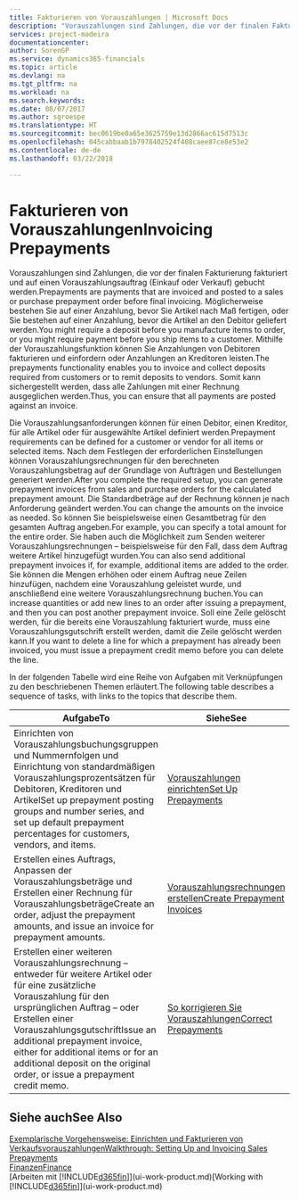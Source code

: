 ```yaml
---
title: Fakturieren von Vorauszahlungen | Microsoft Docs
description: "Vorauszahlungen sind Zahlungen, die vor der finalen Fakturierung fakturiert und auf einen Vorauszahlungsauftrag (Einkauf oder Verkauf) gebucht werden. Möglicherweise bestehen Sie auf einer Anzahlung, bevor Sie Artikel nach Maß fertigen, oder Sie bestehen auf einer Anzahlung, bevor die Artikel an den Debitor geliefert werden. Mithilfe der Vorauszahlungsfunktion können Sie Anzahlungen von Debitoren fakturieren und einfordern oder Anzahlungen an Kreditoren leisten. Somit kann sichergestellt werden, dass alle Zahlungen mit einer Rechnung ausgeglichen werden."
services: project-madeira
documentationcenter: 
author: SorenGP
ms.service: dynamics365-financials
ms.topic: article
ms.devlang: na
ms.tgt_pltfrm: na
ms.workload: na
ms.search.keywords: 
ms.date: 08/07/2017
ms.author: sgroespe
ms.translationtype: HT
ms.sourcegitcommit: bec0619be0a65e3625759e13d2866ac615d7513c
ms.openlocfilehash: 045cabbaab1b7978402524f408caee87ce8e53e2
ms.contentlocale: de-de
ms.lasthandoff: 03/22/2018

---
```

# <a name="invoicing-prepayments"></a><span data-ttu-id="e10cb-106">Fakturieren von Vorauszahlungen</span><span class="sxs-lookup"><span data-stu-id="e10cb-106">Invoicing Prepayments</span></span>
<span data-ttu-id="e10cb-107">Vorauszahlungen sind Zahlungen, die vor der finalen Fakturierung fakturiert und auf einen Vorauszahlungsauftrag (Einkauf oder Verkauf) gebucht werden.</span><span class="sxs-lookup"><span data-stu-id="e10cb-107">Prepayments are payments that are invoiced and posted to a sales or purchase prepayment order before final invoicing.</span></span> <span data-ttu-id="e10cb-108">Möglicherweise bestehen Sie auf einer Anzahlung, bevor Sie Artikel nach Maß fertigen, oder Sie bestehen auf einer Anzahlung, bevor die Artikel an den Debitor geliefert werden.</span><span class="sxs-lookup"><span data-stu-id="e10cb-108">You might require a deposit before you manufacture items to order, or you might require payment before you ship items to a customer.</span></span> <span data-ttu-id="e10cb-109">Mithilfe der Vorauszahlungsfunktion können Sie Anzahlungen von Debitoren fakturieren und einfordern oder Anzahlungen an Kreditoren leisten.</span><span class="sxs-lookup"><span data-stu-id="e10cb-109">The prepayments functionality enables you to invoice and collect deposits required from customers or to remit deposits to vendors.</span></span> <span data-ttu-id="e10cb-110">Somit kann sichergestellt werden, dass alle Zahlungen mit einer Rechnung ausgeglichen werden.</span><span class="sxs-lookup"><span data-stu-id="e10cb-110">Thus, you can ensure that all payments are posted against an invoice.</span></span>  

 <span data-ttu-id="e10cb-111">Die Vorauszahlungsanforderungen können für einen Debitor, einen Kreditor, für alle Artikel oder für ausgewählte Artikel definiert werden.</span><span class="sxs-lookup"><span data-stu-id="e10cb-111">Prepayment requirements can be defined for a customer or vendor for all items or selected items.</span></span> <span data-ttu-id="e10cb-112">Nach dem Festlegen der erforderlichen Einstellungen können Vorauszahlungsrechnungen für den berechneten Vorauszahlungsbetrag auf der Grundlage von Aufträgen und Bestellungen generiert werden.</span><span class="sxs-lookup"><span data-stu-id="e10cb-112">After you complete the required setup, you can generate prepayment invoices from sales and purchase orders for the calculated prepayment amount.</span></span> <span data-ttu-id="e10cb-113">Die Standardbeträge auf der Rechnung können je nach Anforderung geändert werden.</span><span class="sxs-lookup"><span data-stu-id="e10cb-113">You can change the amounts on the invoice as needed.</span></span> <span data-ttu-id="e10cb-114">So können Sie beispielsweise einen Gesamtbetrag für den gesamten Auftrag angeben.</span><span class="sxs-lookup"><span data-stu-id="e10cb-114">For example, you can specify a total amount for the entire order.</span></span> <span data-ttu-id="e10cb-115">Sie haben auch die Möglichkeit zum Senden weiterer Vorauszahlungsrechnungen – beispielsweise für den Fall, dass dem Auftrag weitere Artikel hinzugefügt wurden.</span><span class="sxs-lookup"><span data-stu-id="e10cb-115">You can also send additional prepayment invoices if, for example, additional items are added to the order.</span></span> <span data-ttu-id="e10cb-116">Sie können die Mengen erhöhen oder einem Auftrag neue Zeilen hinzufügen, nachdem eine Vorauszahlung geleistet wurde, und anschließend eine weitere Vorauszahlungsrechnung buchen.</span><span class="sxs-lookup"><span data-stu-id="e10cb-116">You can increase quantities or add new lines to an order after issuing a prepayment, and then you can post another prepayment invoice.</span></span> <span data-ttu-id="e10cb-117">Soll eine Zeile gelöscht werden, für die bereits eine Vorauszahlung fakturiert wurde, muss eine Vorauszahlungsgutschrift erstellt werden, damit die Zeile gelöscht werden kann.</span><span class="sxs-lookup"><span data-stu-id="e10cb-117">If you want to delete a line for which a prepayment has already been invoiced, you must issue a prepayment credit memo before you can delete the line.</span></span>  

 <span data-ttu-id="e10cb-118">In der folgenden Tabelle wird eine Reihe von Aufgaben mit Verknüpfungen zu den beschriebenen Themen erläutert.</span><span class="sxs-lookup"><span data-stu-id="e10cb-118">The following table describes a sequence of tasks, with links to the topics that describe them.</span></span>

|<span data-ttu-id="e10cb-119">**Aufgabe**</span><span class="sxs-lookup"><span data-stu-id="e10cb-119">**To**</span></span>|<span data-ttu-id="e10cb-120">**Siehe**</span><span class="sxs-lookup"><span data-stu-id="e10cb-120">**See**</span></span>|  
|------------|-------------|  
|<span data-ttu-id="e10cb-121">Einrichten von Vorauszahlungsbuchungsgruppen und Nummernfolgen und Einrichtung von standardmäßigen Vorauszahlungsprozentsätzen für Debitoren, Kreditoren und Artikel</span><span class="sxs-lookup"><span data-stu-id="e10cb-121">Set up prepayment posting groups and number series, and set up default prepayment percentages for customers, vendors, and items.</span></span>|[<span data-ttu-id="e10cb-122">Vorauszahlungen einrichten</span><span class="sxs-lookup"><span data-stu-id="e10cb-122">Set Up Prepayments</span></span>](finance-set-up-prepayments.md)|
|<span data-ttu-id="e10cb-123">Erstellen eines Auftrags, Anpassen der Vorauszahlungsbeträge und Erstellen einer Rechnung für Vorauszahlungsbeträge</span><span class="sxs-lookup"><span data-stu-id="e10cb-123">Create an order, adjust the prepayment amounts, and issue an invoice for prepayment amounts.</span></span>|[<span data-ttu-id="e10cb-124">Vorauszahlungsrechnungen erstellen</span><span class="sxs-lookup"><span data-stu-id="e10cb-124">Create Prepayment Invoices</span></span>](finance-how-to-create-prepayment-invoices.md)|  
|<span data-ttu-id="e10cb-125">Erstellen einer weiteren Vorauszahlungsrechnung – entweder für weitere Artikel oder für eine zusätzliche Vorauszahlung für den ursprünglichen Auftrag – oder Erstellen einer Vorauszahlungsgutschrift</span><span class="sxs-lookup"><span data-stu-id="e10cb-125">Issue an additional prepayment invoice, either for additional items or for an additional deposit on the original order, or issue a prepayment credit memo.</span></span>|[<span data-ttu-id="e10cb-126">So korrigieren Sie Vorauszahlungen</span><span class="sxs-lookup"><span data-stu-id="e10cb-126">Correct Prepayments</span></span>](finance-how-to-correct-prepayments.md)|  

## <a name="see-also"></a><span data-ttu-id="e10cb-127">Siehe auch</span><span class="sxs-lookup"><span data-stu-id="e10cb-127">See Also</span></span>  
[<span data-ttu-id="e10cb-128">Exemplarische Vorgehensweise: Einrichten und Fakturieren von Verkaufsvorauszahlungen</span><span class="sxs-lookup"><span data-stu-id="e10cb-128">Walkthrough: Setting Up and Invoicing Sales Prepayments</span></span>](walkthrough-setting-up-and-invoicing-sales-prepayments.md)  
[<span data-ttu-id="e10cb-129">Finanzen</span><span class="sxs-lookup"><span data-stu-id="e10cb-129">Finance</span></span>](finance.md)  
<span data-ttu-id="e10cb-130">[Arbeiten mit [!INCLUDE[d365fin](includes/d365fin_md.md)]](ui-work-product.md)</span><span class="sxs-lookup"><span data-stu-id="e10cb-130">[Working with [!INCLUDE[d365fin](includes/d365fin_md.md)]](ui-work-product.md)</span></span>

